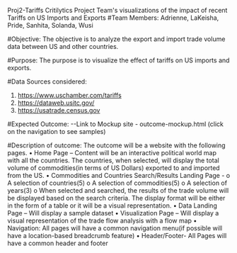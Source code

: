  Proj2-Tariffs
Critilytics Project Team's visualizations of the impact of recent Tariffs on US Imports and Exports
#Team Members: Adrienne, LaKeisha, Pride, Sanhita, Solanda, Wusi

#Objective: 
The objective is to analyze the export and import trade volume data between US and other countries.

#Purpose:
The purpose is to visualize the effect of  tariffs on US imports and exports. 

#Data Sources considered: 
1.	https://www.uschamber.com/tariffs
2.	https://dataweb.usitc.gov/
3.	https://usatrade.census.gov


#Expected Outcome:
--Link to Mockup site - outcome-mockup.html (click on the navigation to see samples)

#Description of outcome:
The outcome will be a website with the following pages.
•	Home Page – Content will be an interactive political world map with all the countries. The countries, when selected, will display the total volume of commodities(in terms of US Dollars) exported to and imported from the US.
•	Commodities and Countries Search/Results Landing Page -
  o	  A selection of countries(5)
  o	A selection of commodities(5)
  o	A selection of years(3)
  o	When selected and searched, the results of the trade volume will be displayed based on the search criteria. The display format will be either in the form of a table or it will be a visual representation.
•	Data Landing Page – Will display a sample dataset
•	Visualization Page – Will display a visual representation of the trade flow analysis with a flow map
•	Navigation: All pages will have a common navigation menu(if possible will have a location-based breadcrumb feature)
•	Header/Footer- All Pages will have a common header and footer
